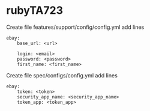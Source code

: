 # rubyTA723


Create file features/support/config/config.yml add lines

    ebay:
        base_url: <url>

        login: <email>
        password: <password>
        first_name: <first_name>


Create file spec/configs/config.yml add lines

    ebay:      
        token: <token>
        security_app_name: <security_app_name>
        token_app: <token_app>
